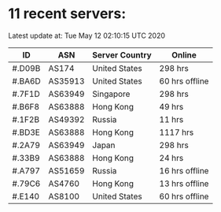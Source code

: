 # 11 recent servers:

Latest update at: Tue May 12 02:10:15 UTC 2020

| ID | ASN | Server Country | Online |
| -- | --- | -------------- | ------ |
| #.D09B | AS174 | United States | 298 hrs |
| #.BA6D | AS35913 | United States | 60 hrs offline |
| #.7F1D | AS63949 | Singapore | 298 hrs |
| #.B6F8 | AS63888 | Hong Kong | 49 hrs |
| #.1F2B | AS49392 | Russia | 11 hrs |
| #.BD3E | AS63888 | Hong Kong | 1117 hrs |
| #.2A79 | AS63949 | Japan | 298 hrs |
| #.33B9 | AS63888 | Hong Kong | 24 hrs |
| #.A797 | AS51659 | Russia | 16 hrs offline |
| #.79C6 | AS4760 | Hong Kong | 13 hrs offline |
| #.E140 | AS8100 | United States | 60 hrs offline |

